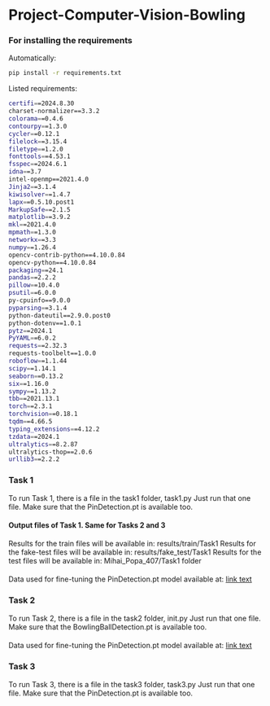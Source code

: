 # Project-Computer-Vision-Bowling

### For installing the requirements
Automatically:
```sh
pip install -r requirements.txt
```

Listed requirements:
```sh
certifi==2024.8.30
charset-normalizer==3.3.2
colorama==0.4.6
contourpy==1.3.0
cycler==0.12.1
filelock==3.15.4
filetype==1.2.0
fonttools==4.53.1
fsspec==2024.6.1
idna==3.7
intel-openmp==2021.4.0
Jinja2==3.1.4
kiwisolver==1.4.7
lapx==0.5.10.post1
MarkupSafe==2.1.5
matplotlib==3.9.2
mkl==2021.4.0
mpmath==1.3.0
networkx==3.3
numpy==1.26.4
opencv-contrib-python==4.10.0.84
opencv-python==4.10.0.84
packaging==24.1
pandas==2.2.2
pillow==10.4.0
psutil==6.0.0
py-cpuinfo==9.0.0
pyparsing==3.1.4
python-dateutil==2.9.0.post0
python-dotenv==1.0.1
pytz==2024.1
PyYAML==6.0.2
requests==2.32.3
requests-toolbelt==1.0.0
roboflow==1.1.44
scipy==1.14.1
seaborn==0.13.2
six==1.16.0
sympy==1.13.2
tbb==2021.13.1
torch==2.3.1
torchvision==0.18.1
tqdm==4.66.5
typing_extensions==4.12.2
tzdata==2024.1
ultralytics==8.2.87
ultralytics-thop==2.0.6
urllib3==2.2.2
```

### Task 1

To run Task 1, there is a file in the task1 folder, task1.py
Just run that one file. Make sure that the PinDetection.pt is available too.

#### Output files of Task 1. Same for Tasks 2 and 3
Results for the train files will be available in:
results/train/Task1
Results for the fake-test files will be available in:
results/fake_test/Task1
Results for the test files will be available in:
Mihai_Popa_407/Task1 folder

####
Data used for fine-tuning the PinDetection.pt model available at:
[link text](https://universe.roboflow.com/lsc-kik8c/bowling-pin-detection)

### Task 2

To run Task 2, there is a file in the task2 folder, init.py
Just run that one file. Make sure that the BowlingBallDetection.pt is available too.

####
Data used for fine-tuning the PinDetection.pt model available at:
[link text](https://universe.roboflow.com/bsm-ecg3e/bowling-model/dataset/10)

### Task 3

To run Task 3, there is a file in the task3 folder, task3.py
Just run that one file. Make sure that the PinDetection.pt is available too.